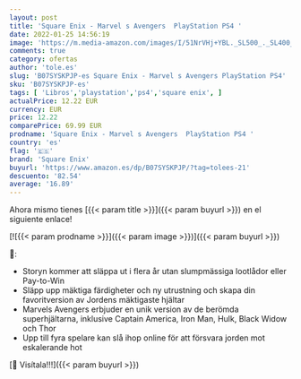 ```yaml
---
layout: post
title: 'Square Enix - Marvel s Avengers  PlayStation PS4 '
date: 2022-01-25 14:56:19
image: 'https://m.media-amazon.com/images/I/51NrVHj+YBL._SL500_._SL400_.jpg'
comments: true
category: ofertas
author: 'tole.es'
slug: 'B07SYSKPJP-es Square Enix - Marvel s Avengers PlayStation PS4'
sku: 'B07SYSKPJP-es'
tags: [ 'Libros','playstation','ps4','square enix', ]
actualPrice: 12.22 EUR
currency: EUR
price: 12.22
comparePrice: 69.99 EUR
prodname: 'Square Enix - Marvel s Avengers  PlayStation PS4 '
country: 'es'
flag: '🇪🇸'
brand: 'Square Enix'
buyurl: 'https://www.amazon.es/dp/B07SYSKPJP/?tag=tolees-21'
descuento: '82.54'
average: '16.89'
---
```


Ahora mismo tienes [{{< param title >}}]({{< param buyurl >}}) en el siguiente enlace!

[![{{< param prodname >}}]({{< param image >}})]({{< param buyurl >}})

🔎:

- Storyn kommer att släppa ut i flera år utan slumpmässiga lootlådor eller Pay-to-Win
- Släpp upp mäktiga färdigheter och ny utrustning och skapa din favoritversion av Jordens mäktigaste hjältar
- Marvels Avengers erbjuder en unik version av de berömda superhjältarna, inklusive Captain America, Iron Man, Hulk, Black Widow och Thor
- Upp till fyra spelare kan slå ihop online för att försvara jorden mot eskalerande hot

[🛒 Visítala!!!]({{< param buyurl >}})
